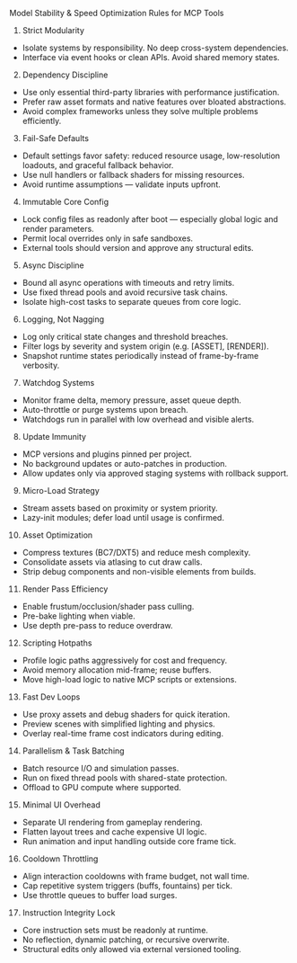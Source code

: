 Model Stability & Speed Optimization Rules for MCP Tools
1. Strict Modularity
- Isolate systems by responsibility. No deep cross-system dependencies.
- Interface via event hooks or clean APIs. Avoid shared memory states.
2. Dependency Discipline
- Use only essential third-party libraries with performance justification.
- Prefer raw asset formats and native features over bloated abstractions.
- Avoid complex frameworks unless they solve multiple problems efficiently.
3. Fail-Safe Defaults
- Default settings favor safety: reduced resource usage, low-resolution loadouts, and graceful fallback behavior.
- Use null handlers or fallback shaders for missing resources.
- Avoid runtime assumptions — validate inputs upfront.
4. Immutable Core Config
- Lock config files as readonly after boot — especially global logic and render parameters.
- Permit local overrides only in safe sandboxes.
- External tools should version and approve any structural edits.
5. Async Discipline
- Bound all async operations with timeouts and retry limits.
- Use fixed thread pools and avoid recursive task chains.
- Isolate high-cost tasks to separate queues from core logic.
6. Logging, Not Nagging
- Log only critical state changes and threshold breaches.
- Filter logs by severity and system origin (e.g. [ASSET], [RENDER]).
- Snapshot runtime states periodically instead of frame-by-frame verbosity.
7. Watchdog Systems
- Monitor frame delta, memory pressure, asset queue depth.
- Auto-throttle or purge systems upon breach.
- Watchdogs run in parallel with low overhead and visible alerts.
8. Update Immunity
- MCP versions and plugins pinned per project.
- No background updates or auto-patches in production.
- Allow updates only via approved staging systems with rollback support.
9. Micro-Load Strategy
- Stream assets based on proximity or system priority.
- Lazy-init modules; defer load until usage is confirmed.
10. Asset Optimization
- Compress textures (BC7/DXT5) and reduce mesh complexity.
- Consolidate assets via atlasing to cut draw calls.
- Strip debug components and non-visible elements from builds.
11. Render Pass Efficiency
- Enable frustum/occlusion/shader pass culling.
- Pre-bake lighting when viable.
- Use depth pre-pass to reduce overdraw.
12. Scripting Hotpaths
- Profile logic paths aggressively for cost and frequency.
- Avoid memory allocation mid-frame; reuse buffers.
- Move high-load logic to native MCP scripts or extensions.
13. Fast Dev Loops
- Use proxy assets and debug shaders for quick iteration.
- Preview scenes with simplified lighting and physics.
- Overlay real-time frame cost indicators during editing.
14. Parallelism & Task Batching
- Batch resource I/O and simulation passes.
- Run on fixed thread pools with shared-state protection.
- Offload to GPU compute where supported.
15. Minimal UI Overhead
- Separate UI rendering from gameplay rendering.
- Flatten layout trees and cache expensive UI logic.
- Run animation and input handling outside core frame tick.
16. Cooldown Throttling
- Align interaction cooldowns with frame budget, not wall time.
- Cap repetitive system triggers (buffs, fountains) per tick.
- Use throttle queues to buffer load surges.


17. Instruction Integrity Lock
- Core instruction sets must be readonly at runtime.
- No reflection, dynamic patching, or recursive overwrite.
- Structural edits only allowed via external versioned tooling.
